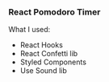 ### React Pomodoro Timer

What I used:
- React Hooks
- React Confetti lib
- Styled Components
- Use Sound lib